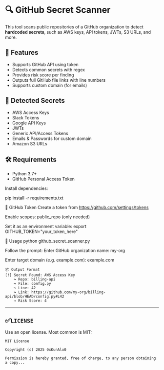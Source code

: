 # 🔍 GitHub Secret Scanner

This tool scans public repositories of a GitHub organization to detect **hardcoded secrets**, such as AWS keys, API tokens, JWTs, S3 URLs, and more.

## 🚀 Features
- Supports GitHub API using token
- Detects common secrets with regex
- Provides risk score per finding
- Outputs full GitHub file links with line numbers
- Supports custom domain (for emails)

## 🧪 Detected Secrets
- AWS Access Keys
- Slack Tokens
- Google API Keys
- JWTs
- Generic API/Access Tokens
- Emails & Passwords for custom domain
- Amazon S3 URLs

## 🛠️ Requirements

- Python 3.7+
- GitHub Personal Access Token

Install dependencies:


pip install -r requirements.txt


🔑 GitHub Token
Create a token from https://github.com/settings/tokens

Enable scopes:
public_repo (only needed)

Set it as an environment variable:
export GITHUB_TOKEN="your_token_here"

🧭 Usage
python github_secret_scanner.py

Follow the prompt:
Enter GitHub organization name: my-org

Enter target domain (e.g. example.com): example.com

```
📦 Output Format
[!] Secret Found: AWS Access Key
    ↪ Repo: billing-api
    ↪ File: config.py
    ↪ Line: 42
    ↪ Link: https://github.com/my-org/billing-api/blob/HEAD/config.py#L42
    → Risk Score: 4
```


---

## ✅`LICENSE`

Use an open license. Most common is MIT:

```
MIT License

Copyright (c) 2025 0xKunAlx0

Permission is hereby granted, free of charge, to any person obtaining a copy...

